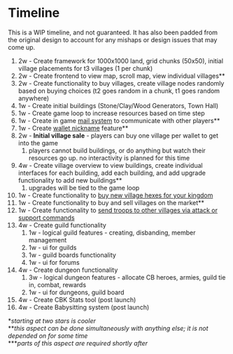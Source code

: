 # Timeline

This is a WIP timeline, and not guaranteed. It has also been padded from the original design to account for any mishaps or design issues that may come up.

1. 2w - Create framework for 1000x1000 land, grid chunks \(50x50\), initial village placements for t3 villages \(1 per chunk\)
2. 2w - Create frontend to view map, scroll map, view individual villages\*\*
3. 2w - Create functionality to buy villages, create village nodes randomly  based on buying choices \(t2 goes random in a chunk, t1 goes random anywhere\)
4. 1w - Create initial buildings \(Stone/Clay/Wood Generators, Town Hall\)
5. 1w - Create game loop to increase resources based on time step
6. 1w - Create in game [mail system](mail-system.md) to communicate with other players\*\*
7. 1w - Create [wallet nickname](wallet-nicknames.md) feature\*\*
8. 2w - **Initial village sale** - players can buy one village per wallet to get into the game
   1. players cannot build buildings, or do anything but watch their resources go up. no interactivity is planned for this time
9. 4w - Create village overview to view buildings, create individual interfaces for each building, add each building, and add upgrade functionality to add new buildings\*\*
   1. upgrades will be tied to the game loop
10. 1w - Create functionality to [buy new village hexes for your kingdom](../the-world/villages/buildings.md#church)
11. 1w - Create functionality to buy and sell villages on the market\*\*
12. 1w - Create functionality to [send troops to other villages via attack or support commands](../the-world/villages/buildings.md#rally-point)
13. 4w - Create guild functionality
    1. 1w - logical guild features - creating, disbanding, member management
    2. 1w - ui for guilds
    3. 1w - guild boards functionality
    4. 1w - ui for forums
14. 4w - Create dungeon functionality
    1. 3w - logical dungeon features - allocate CB heroes, armies, guild tie in, combat, rewards
    2. 1w - ui for dungeons, guild board
15. 4w - Create CBK Stats tool \(post launch\)
16. 4w - Create Babysitting system \(post launch\)

\*_starting at two stars is cooler_  
\*\*_this aspect can be done simultaneously with anything else; it is not depended on for some time_  
\*\*\*_parts of this aspect are required shortly after_

